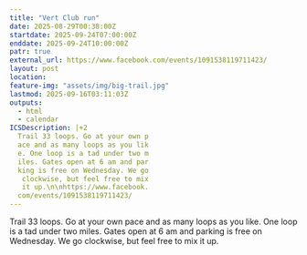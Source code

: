```yaml
---
title: "Vert Club run"
date: 2025-08-29T00:38:00Z
startdate: 2025-09-24T07:00:00Z
enddate: 2025-09-24T10:00:00Z
patr: true
external_url: https://www.facebook.com/events/1091538119711423/
layout: post
location: 
feature-img: "assets/img/big-trail.jpg"
lastmod: 2025-09-16T03:11:03Z
outputs:
  - html
  - calendar
ICSDescription: |+2
  Trail 33 loops. Go at your own p  ace and as many loops as you lik  e. One loop is a tad under two m  iles. Gates open at 6 am and par  king is free on Wednesday. We go   clockwise, but feel free to mix   it up.\n\nhttps://www.facebook.  com/events/1091538119711423/
---
```


Trail 33 loops. Go at your own pace and as many loops as you like. One loop is a tad under two miles. Gates open at 6 am and parking is free on Wednesday. We go clockwise, but feel free to mix it up.<br>
  <br>
  
